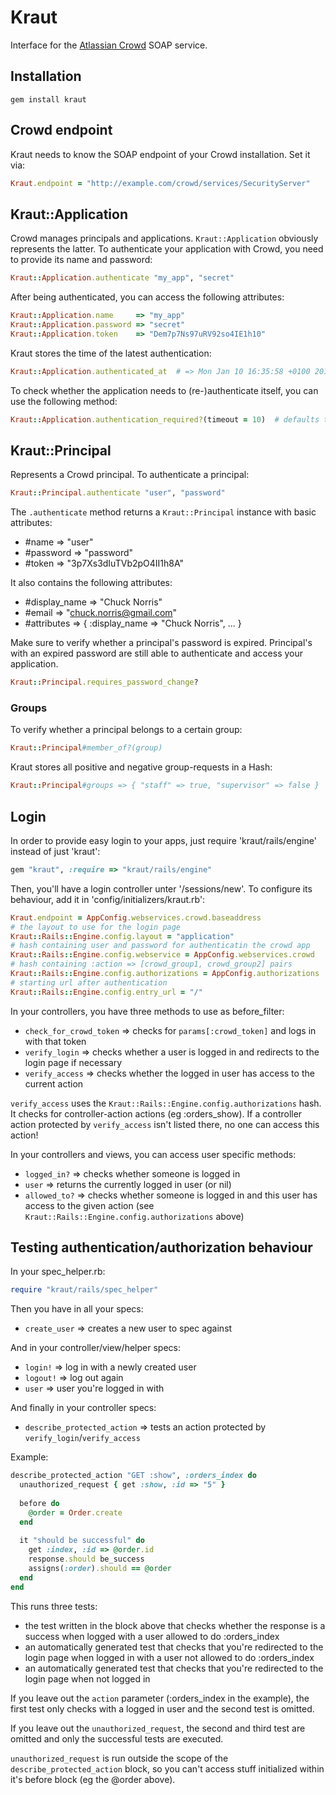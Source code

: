 Kraut
=====

Interface for the [Atlassian Crowd](http://www.atlassian.com/software/crowd/) SOAP service.

Installation
------------

    gem install kraut

Crowd endpoint
--------------

Kraut needs to know the SOAP endpoint of your Crowd installation. Set it via:

```ruby
Kraut.endpoint = "http://example.com/crowd/services/SecurityServer"
```

Kraut::Application
------------------

Crowd manages principals and applications. `Kraut::Application` obviously represents the latter.
To authenticate your application with Crowd, you need to provide its name and password:

```ruby
Kraut::Application.authenticate "my_app", "secret"
```

After being authenticated, you can access the following attributes:

```ruby
Kraut::Application.name     => "my_app"
Kraut::Application.password => "secret"
Kraut::Application.token    => "Dem7p7Ns97uRV92so4IE1h10"
```

Kraut stores the time of the latest authentication:

```ruby
Kraut::Application.authenticated_at  # => Mon Jan 10 16:35:58 +0100 2011
```

To check whether the application needs to (re-)authenticate itself, you can use the following method:

```ruby
Kraut::Application.authentication_required?(timeout = 10)  # defaults to 10 minutes
```

Kraut::Principal
----------------

Represents a Crowd principal. To authenticate a principal:

```ruby
Kraut::Principal.authenticate "user", "password"
```

The `.authenticate` method returns a `Kraut::Principal` instance with basic attributes:

* #name     => "user"
* #password => "password"
* #token    => "3p7Xs3dIuTVb2pO4II1h8A"

It also contains the following attributes:

* #display_name => "Chuck Norris"
* #email        => "chuck.norris@gmail.com"
* #attributes   => { :display_name => "Chuck Norris", ... }

Make sure to verify whether a principal's password is expired. Principal's with an expired password are
still able to authenticate and access your application.

```ruby
Kraut::Principal.requires_password_change?
```

### Groups

To verify whether a principal belongs to a certain group:

```ruby
Kraut::Principal#member_of?(group)
```

Kraut stores all positive and negative group-requests in a Hash:

```ruby
Kraut::Principal#groups => { "staff" => true, "supervisor" => false }
```

Login
-----

In order to provide easy login to your apps, just require 'kraut/rails/engine' instead of just 'kraut':

```ruby
gem "kraut", :require => "kraut/rails/engine"
```

Then, you'll have a login controller unter '/sessions/new'. To configure its behaviour, add it in 'config/initializers/kraut.rb':

```ruby
Kraut.endpoint = AppConfig.webservices.crowd.baseaddress
# the layout to use for the login page
Kraut::Rails::Engine.config.layout = "application"
# hash containing user and password for authenticatin the crowd app
Kraut::Rails::Engine.config.webservice = AppConfig.webservices.crowd
# hash containing :action => [crowd_group1, crowd_group2] pairs
Kraut::Rails::Engine.config.authorizations = AppConfig.authorizations
# starting url after authentication
Kraut::Rails::Engine.config.entry_url = "/"
```

In your controllers, you have three methods to use as before_filter:

* `check_for_crowd_token` => checks for `params[:crowd_token]` and logs in with that token
* `verify_login`          => checks whether a user is logged in and redirects to the login page if necessary
* `verify_access`         => checks whether the logged in user has access to the current action

`verify_access` uses the `Kraut::Rails::Engine.config.authorizations` hash. It checks for controller-action actions (eg :orders_show). If a controller action protected by `verify_access` isn't listed there, no one can access this action!

In your controllers and views, you can access user specific methods:

* `logged_in?`  => checks whether someone is logged in
* `user`        => returns the currently logged in user (or nil)
* `allowed_to?` => checks whether someone is logged in and this user has access to the given action (see `Kraut::Rails::Engine.config.authorizations` above)

Testing authentication/authorization behaviour
----------------------------------------------

In your spec_helper.rb:

```ruby
require "kraut/rails/spec_helper"
```

Then you have in all your specs:

* `create_user` => creates a new user to spec against

And in your controller/view/helper specs:

* `login!`  => log in with a newly created user
* `logout!` => log out again
* `user`    => user you're logged in with

And finally in your controller specs:

* `describe_protected_action` => tests an action protected by `verify_login`/`verify_access`

Example:

```ruby
describe_protected_action "GET :show", :orders_index do
  unauthorized_request { get :show, :id => "5" }
  
  before do
    @order = Order.create
  end
  
  it "should be successful" do
    get :index, :id => @order.id
    response.should be_success
    assigns(:order).should == @order
  end
end
```

This runs three tests:

* the test written in the block above that checks whether the response is a success when logged with a user allowed to do :orders_index
* an automatically generated test that checks that you're redirected to the login page when logged in with a user not allowed to do :orders_index
* an automatically generated test that checks that you're redirected to the login page when not logged in

If you leave out the `action` parameter (:orders_index in the example), the first test only checks with a logged in user and the second test is omitted.

If you leave out the `unauthorized_request`, the second and third test are omitted and only the successful tests are executed.

`unauthorized_request` is run outside the scope of the `describe_protected_action` block, so you can't access stuff initialized within it's before block (eg the @order above).
